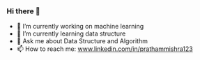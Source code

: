 ### Hi there 👋

- 🔭 I’m currently working on machine learning
- 🌱 I’m currently learning data structure
- 💬 Ask me about Data Structure and Algorithm
- 📫 How to reach me: www.linkedin.com/in/prathammishra123
